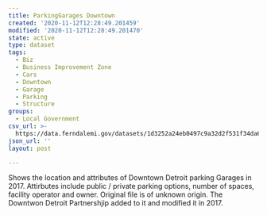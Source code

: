 ```yaml
---
title: ParkingGarages Downtown
created: '2020-11-12T12:28:49.201459'
modified: '2020-11-12T12:28:49.201470'
state: active
type: dataset
tags:
  - Biz
  - Business Improvement Zone
  - Cars
  - Downtown
  - Garage
  - Parking
  - Structure
groups:
  - Local Government
csv_url: >-
  https://data.ferndalemi.gov/datasets/1d3252a24eb0497c9a32d2f531f34da6_0.csv?outSR=%7B%22latestWkid%22%3A3785%2C%22wkid%22%3A102113%7D
json_url: ''
layout: post

---
```

Shows the location and attributes of Downtown Detroit parking Garages in 2017. Attirbutes include public / private parking options, number of spaces, facility operator and owner. Original file is of unknown origin. The Downtwon Detroit Partnershjip added to it and modified it in 2017.
